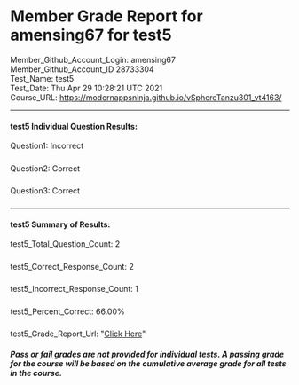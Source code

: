 # Member Grade Report for amensing67 for test5  
   
Member_Github_Account_Login: amensing67  
Member_Github_Account_ID 28733304  
Test_Name: test5  
Test_Date: Thu Apr 29 10:28:21 UTC 2021  
Course_URL: https://modernappsninja.github.io/vSphereTanzu301_vt4163/  
   
---  
#### test5 Individual Question Results:  
Question1: Incorrect  
#####  
Question2: Correct  
#####  
Question3: Correct  
#####  
---  
#### test5 Summary of Results:  
test5_Total_Question_Count: 2  
#####  
test5_Correct_Response_Count: 2  
#####  
test5_Incorrect_Response_Count: 1  
#####  
test5_Percent_Correct: 66.00%  
#####  
test5_Grade_Report_Url: "[Click Here](https://github.com/modernappsninjas/amensing67/blob/main/static/userdata/courses/vSphereTanzu301_vt4163/grade_report.pr238.test5.md)"
##### Pass or fail grades are not provided for individual tests. A passing grade for the course will be based on the cumulative average grade for all tests in the course.  

